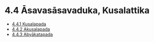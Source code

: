 # 4.4 Āsavasāsavaduka, Kusalattika

* [4.4.1 Kusalapada](4.4/4.4.1.md)
* [4.4.2 Akusalapada](4.4/4.4.2.md)
* [4.4.3 Abyākatapada](4.4/4.4.3.md)
